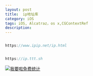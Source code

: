 ```yaml
---
layout: post
title:  ip地址库
category: iOS
tags: iOS, Alcatraz，os x,CGContextRef
description:
---
```



```javascript

https://www.ipip.net/ip.html


https://ip.ttt.sh

```









<script language="javascript" type="text/javascript" src="//js.users.51.la/19176892.js"></script>
<noscript><a href="//www.51.la/?19176892" target="_blank"><img alt="&#x6211;&#x8981;&#x5566;&#x514D;&#x8D39;&#x7EDF;&#x8BA1;" src="//img.users.51.la/19176892.asp" style="border:none" /></a></noscript>


